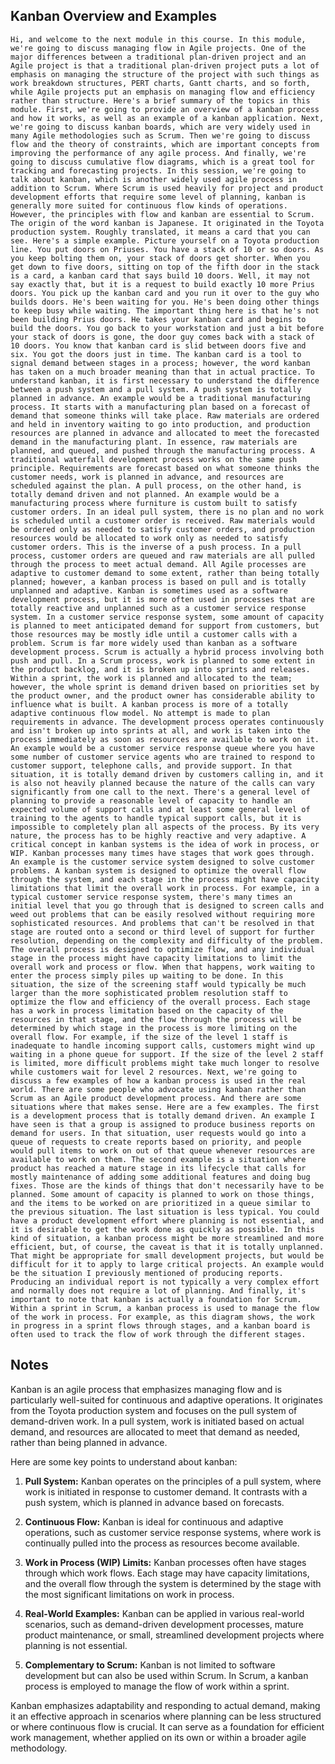 ## Kanban Overview and Examples
```
Hi, and welcome to the next module in this course. In this module, we're going to discuss managing flow in Agile projects. One of the major differences between a traditional plan‑driven project and an Agile project is that a traditional plan‑driven project puts a lot of emphasis on managing the structure of the project with such things as work breakdown structures, PERT charts, Gantt charts, and so forth, while Agile projects put an emphasis on managing flow and efficiency rather than structure. Here's a brief summary of the topics in this module. First, we're going to provide an overview of a kanban process and how it works, as well as an example of a kanban application. Next, we're going to discuss kanban boards, which are very widely used in many Agile methodologies such as Scrum. Then we're going to discuss flow and the theory of constraints, which are important concepts from improving the performance of any agile process. And finally, we're going to discuss cumulative flow diagrams, which is a great tool for tracking and forecasting projects. In this session, we're going to talk about kanban, which is another widely used agile process in addition to Scrum. Where Scrum is used heavily for project and product development efforts that require some level of planning, kanban is generally more suited for continuous flow kinds of operations. However, the principles with flow and kanban are essential to Scrum. The origin of the word kanban is Japanese. It originated in the Toyota production system. Roughly translated, it means a card that you can see. Here's a simple example. Picture yourself on a Toyota production line. You put doors on Priuses. You have a stack of 10 or so doors. As you keep bolting them on, your stack of doors get shorter. When you get down to five doors, sitting on top of the fifth door in the stack is a card, a kanban card that says build 10 doors. Well, it may not say exactly that, but it is a request to build exactly 10 more Prius doors. You pick up the kanban card and you run it over to the guy who builds doors. He's been waiting for you. He's been doing other things to keep busy while waiting. The important thing here is that he's not been building Prius doors. He takes your kanban card and begins to build the doors. You go back to your workstation and just a bit before your stack of doors is gone, the door guy comes back with a stack of 10 doors. You know that kanban card is slid between doors five and six. You got the doors just in time. The kanban card is a tool to signal demand between stages in a process; however, the word kanban has taken on a much broader meaning than that in actual practice. To understand kanban, it is first necessary to understand the difference between a push system and a pull system. A push system is totally planned in advance. An example would be a traditional manufacturing process. It starts with a manufacturing plan based on a forecast of demand that someone thinks will take place. Raw materials are ordered and held in inventory waiting to go into production, and production resources are planned in advance and allocated to meet the forecasted demand in the manufacturing plant. In essence, raw materials are planned, and queued, and pushed through the manufacturing process. A traditional waterfall development process works on the same push principle. Requirements are forecast based on what someone thinks the customer needs, work is planned in advance, and resources are scheduled against the plan. A pull process, on the other hand, is totally demand driven and not planned. An example would be a manufacturing process where furniture is custom built to satisfy customer orders. In an ideal pull system, there is no plan and no work is scheduled until a customer order is received. Raw materials would be ordered only as needed to satisfy customer orders, and production resources would be allocated to work only as needed to satisfy customer orders. This is the inverse of a push process. In a pull process, customer orders are queued and raw materials are all pulled through the process to meet actual demand. All Agile processes are adaptive to customer demand to some extent, rather than being totally planned; however, a kanban process is based on pull and is totally unplanned and adaptive. Kanban is sometimes used as a software development process, but it is more often used in processes that are totally reactive and unplanned such as a customer service response system. In a customer service response system, some amount of capacity is planned to meet anticipated demand for support from customers, but those resources may be mostly idle until a customer calls with a problem. Scrum is far more widely used than kanban as a software development process. Scrum is actually a hybrid process involving both push and pull. In a Scrum process, work is planned to some extent in the product backlog, and it is broken up into sprints and releases. Within a sprint, the work is planned and allocated to the team; however, the whole sprint is demand driven based on priorities set by the product owner, and the product owner has considerable ability to influence what is built. A kanban process is more of a totally adaptive continuous flow model. No attempt is made to plan requirements in advance. The development process operates continuously and isn't broken up into sprints at all, and work is taken into the process immediately as soon as resources are available to work on it. An example would be a customer service response queue where you have some number of customer service agents who are trained to respond to customer support, telephone calls, and provide support. In that situation, it is totally demand driven by customers calling in, and it is also not heavily planned because the nature of the calls can vary significantly from one call to the next. There's a general level of planning to provide a reasonable level of capacity to handle an expected volume of support calls and at least some general level of training to the agents to handle typical support calls, but it is impossible to completely plan all aspects of the process. By its very nature, the process has to be highly reactive and very adaptive. A critical concept in kanban systems is the idea of work in process, or WIP. Kanban processes many times have stages that work goes through. An example is the customer service system designed to solve customer problems. A kanban system is designed to optimize the overall flow through the system, and each stage in the process might have capacity limitations that limit the overall work in process. For example, in a typical customer service response system, there's many times an initial level that you go through that is designed to screen calls and weed out problems that can be easily resolved without requiring more sophisticated resources. And problems that can't be resolved in that stage are routed onto a second or third level of support for further resolution, depending on the complexity and difficulty of the problem. The overall process is designed to optimize flow, and any individual stage in the process might have capacity limitations to limit the overall work and process or flow. When that happens, work waiting to enter the process simply piles up waiting to be done. In this situation, the size of the screening staff would typically be much larger than the more sophisticated problem resolution staff to optimize the flow and efficiency of the overall process. Each stage has a work in process limitation based on the capacity of the resources in that stage, and the flow through the process will be determined by which stage in the process is more limiting on the overall flow. For example, if the size of the level 1 staff is inadequate to handle incoming support calls, customers might wind up waiting in a phone queue for support. If the size of the level 2 staff is limited, more difficult problems might take much longer to resolve while customers wait for level 2 resources. Next, we're going to discuss a few examples of how a kanban process is used in the real world. There are some people who advocate using kanban rather than Scrum as an Agile product development process. And there are some situations where that makes sense. Here are a few examples. The first is a development process that is totally demand driven. An example I have seen is that a group is assigned to produce business reports on demand for users. In that situation, user requests would go into a queue of requests to create reports based on priority, and people would pull items to work on out of that queue whenever resources are available to work on them. The second example is a situation where product has reached a mature stage in its lifecycle that calls for mostly maintenance of adding some additional features and doing bug fixes. Those are the kinds of things that don't necessarily have to be planned. Some amount of capacity is planned to work on those things, and the items to be worked on are prioritized in a queue similar to the previous situation. The last situation is less typical. You could have a product development effort where planning is not essential, and it is desirable to get the work done as quickly as possible. In this kind of situation, a kanban process might be more streamlined and more efficient, but, of course, the caveat is that it is totally unplanned. That might be appropriate for small development projects, but would be difficult for it to apply to large critical projects. An example would be the situation I previously mentioned of producing reports. Producing an individual report is not typically a very complex effort and normally does not require a lot of planning. And finally, it's important to note that kanban is actually a foundation for Scrum. Within a sprint in Scrum, a kanban process is used to manage the flow of the work in process. For example, as this diagram shows, the work in progress in a sprint flows through stages, and a kanban board is often used to track the flow of work through the different stages.
```

## Notes
Kanban is an agile process that emphasizes managing flow and is particularly well-suited for continuous and adaptive operations. It originates from the Toyota production system and focuses on the pull system of demand-driven work. In a pull system, work is initiated based on actual demand, and resources are allocated to meet that demand as needed, rather than being planned in advance.

Here are some key points to understand about kanban:

1. **Pull System:** Kanban operates on the principles of a pull system, where work is initiated in response to customer demand. It contrasts with a push system, which is planned in advance based on forecasts.

2. **Continuous Flow:** Kanban is ideal for continuous and adaptive operations, such as customer service response systems, where work is continually pulled into the process as resources become available.

3. **Work in Process (WIP) Limits:** Kanban processes often have stages through which work flows. Each stage may have capacity limitations, and the overall flow through the system is determined by the stage with the most significant limitations on work in process.

4. **Real-World Examples:** Kanban can be applied in various real-world scenarios, such as demand-driven development processes, mature product maintenance, or small, streamlined development projects where planning is not essential.

5. **Complementary to Scrum:** Kanban is not limited to software development but can also be used within Scrum. In Scrum, a kanban process is employed to manage the flow of work within a sprint.

Kanban emphasizes adaptability and responding to actual demand, making it an effective approach in scenarios where planning can be less structured or where continuous flow is crucial. It can serve as a foundation for efficient work management, whether applied on its own or within a broader agile methodology.